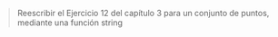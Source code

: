 > Reescribir el Ejercicio 12 del capítulo 3 para un conjunto de puntos, mediante una función
> string
